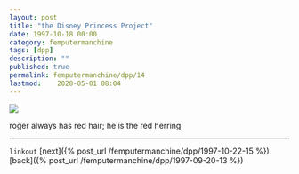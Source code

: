 ```yaml
---
layout: post
title: "the Disney Princess Project"
date: 1997-10-18 00:00
category: femputermanchine
tags: [dpp]
description: ""
published: true
permalink: femputermanchine/dpp/14
lastmod:	2020-05-01 08:04
---
```


<img src="{{ site.url }}/assets/img/dpp-14.jpg" maxwidth="1000" />

roger always has red hair; he is the red herring

*****

`linkout`
[next]({% post_url /femputermanchine/dpp/1997-10-22-15 %})
[back]({% post_url /femputermanchine/dpp/1997-09-20-13 %})

